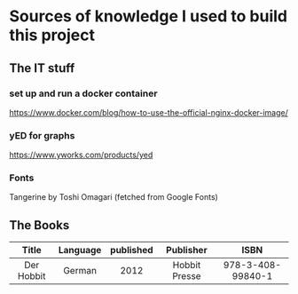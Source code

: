 # Sources of knowledge I used to build this project

## The IT stuff
### set up and run a docker container
https://www.docker.com/blog/how-to-use-the-official-nginx-docker-image/

### yED for graphs
https://www.yworks.com/products/yed

### Fonts
Tangerine by Toshi Omagari (fetched from Google Fonts)

## The Books
|    Title     | Language | published |   Publisher   |        ISBN        |
|:------------:|:--------:|:---------:|:-------------:|:------------------:|
|  Der Hobbit  |  German  |   2012    | Hobbit Presse | 978-3-408-99840-1  |